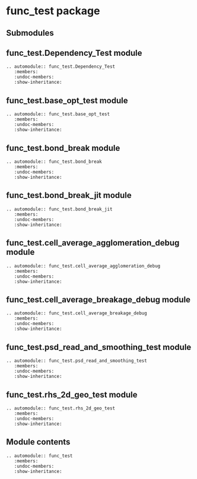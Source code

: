 # func_test package

## Submodules

## func_test.Dependency_Test module

```{eval-rst}
.. automodule:: func_test.Dependency_Test
   :members:
   :undoc-members:
   :show-inheritance:
```

## func_test.base_opt_test module

```{eval-rst}
.. automodule:: func_test.base_opt_test
   :members:
   :undoc-members:
   :show-inheritance:
```

## func_test.bond_break module

```{eval-rst}
.. automodule:: func_test.bond_break
   :members:
   :undoc-members:
   :show-inheritance:
```

## func_test.bond_break_jit module

```{eval-rst}
.. automodule:: func_test.bond_break_jit
   :members:
   :undoc-members:
   :show-inheritance:
```

## func_test.cell_average_agglomeration_debug module

```{eval-rst}
.. automodule:: func_test.cell_average_agglomeration_debug
   :members:
   :undoc-members:
   :show-inheritance:
```

## func_test.cell_average_breakage_debug module

```{eval-rst}
.. automodule:: func_test.cell_average_breakage_debug
   :members:
   :undoc-members:
   :show-inheritance:
```

## func_test.psd_read_and_smoothing_test module

```{eval-rst}
.. automodule:: func_test.psd_read_and_smoothing_test
   :members:
   :undoc-members:
   :show-inheritance:
```

## func_test.rhs_2d_geo_test module

```{eval-rst}
.. automodule:: func_test.rhs_2d_geo_test
   :members:
   :undoc-members:
   :show-inheritance:
```

## Module contents

```{eval-rst}
.. automodule:: func_test
   :members:
   :undoc-members:
   :show-inheritance:
```
